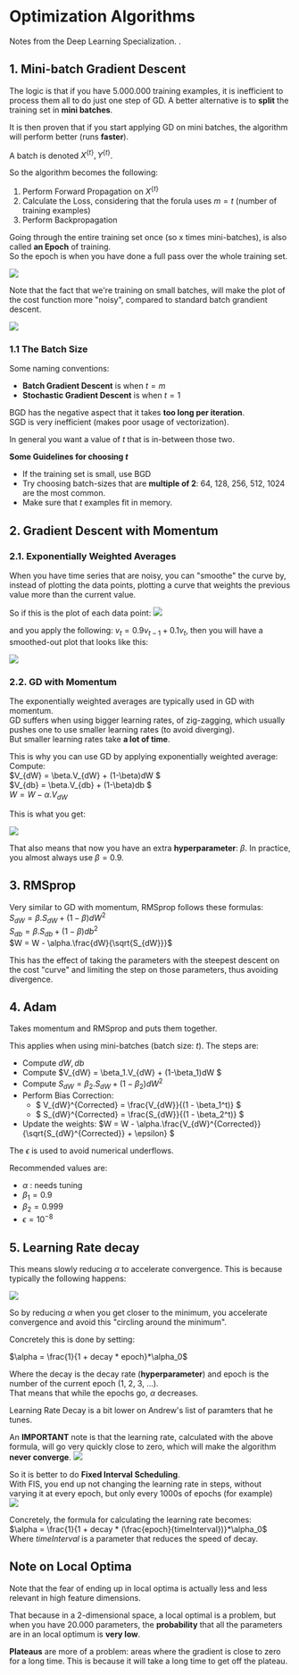 # Optimization Algorithms
Notes from the Deep Learning Specialization. .

## 1. Mini-batch Gradient Descent
The logic is that if you have 5.000.000 training examples, it is inefficient to process them all to do just one step of GD. <nr>
A better alternative is to **split** the training set in **mini batches**. 

It is then proven that if you start applying GD on mini batches, the algorithm will perform better (runs **faster**). 

A batch is denoted $X^{\{t\}}, Y^{\{t\}}$. 

So the algorithm becomes the following: 
 1. Perform Forward Propagation on $X^{\{t\}}$
 2. Calculate the Loss, considering that the forula uses $m = t$ (number of training examples)
 3. Perform Backpropagation

 Going through the entire training set once (so x times mini-batches), is also called **an Epoch** of training.<br>
 So the epoch is when you have done a full pass over the whole training set. 

 ![](./img/epoch.png)

 Note that the fact that we're training on small batches, will make the plot of the cost function more "noisy", compared to standard batch grandient descent. 

 ![](./img/mini-batch-perf.png)

 ### 1.1 The Batch Size
 Some naming conventions: 
  * **Batch Gradient Descent** is when $t = m$
  * **Stochastic Gradient Descent** is when $t = 1$

BGD has the negative aspect that it takes **too long per iteration**. <br>
SGD is very inefficient (makes poor usage of vectorization).

In general you want a value of $t$ that is in-between those two. 

**Some Guidelines for choosing $t$** <br>
 * If the training set is small, use BGD
 * Try choosing batch-sizes that are **multiple of 2**: 64, 128, 256, 512, 1024 are the most common.
 * Make sure that $t$ examples fit in memory.

## 2. Gradient Descent with Momentum
### 2.1. Exponentially Weighted Averages
When you have time series that are noisy, you can "smoothe" the curve by, instead of plotting the data points, plotting a curve that weights the previous value more than the current value. 

So if this is the plot of each data point: ![](./img/timeseries.png)


and you apply the following: $v_t = 0.9v_{t-1} + 0.1v_t$, then you will have a smoothed-out plot that looks like this: 


![](./img/exp-w-averages.png)

### 2.2. GD with Momentum
The exponentially weighted averages are typically used in GD with momentum. <br>
GD suffers when using bigger learning rates, of zig-zagging, which usually pushes one to use smaller learning rates (to avoid diverging). <br>
But smaller learning rates take **a lot of time**. 

This is why you can use GD by applying exponentially weighted average: <br>
Compute: <br>
$V_{dW} = \beta.V_{dW} + (1-\beta)dW $<br>
$V_{db} = \beta.V_{db} + (1-\beta)db $<br>
$W = W - \alpha.V_{dW}$

This is what you get: 

![](./img/gd-with-momentum.png)

That also means that now you have an extra **hyperparameter**: $\beta$. In practice, you almost always use $\beta = 0.9$.

## 3. RMSprop
Very similar to GD with momentum, RMSprop follows these formulas:<br>
$S_{dW} = \beta.S_{dW} + (1-\beta)dW^2$<br>
$S_{db} = \beta.S_{db} + (1-\beta)db^2$<br>
$W = W - \alpha.\frac{dW}{\sqrt{S_{dW}}}$

This has the effect of taking the parameters with the steepest descent on the cost "curve" and limiting the step on those parameters, thus avoiding divergence.

## 4. Adam 
Takes momentum and RMSprop and puts them together. 

This applies when using mini-batches (batch size: $t$). The steps are: 
 * Compute $dW, db$
 * Compute $V_{dW} = \beta_1.V_{dW} + (1-\beta_1)dW $
 * Compute $S_{dW} = \beta_2.S_{dW} + (1-\beta_2)dW^2$
 * Perform Bias Correction: 
    * $ V_{dW}^{Corrected} = \frac{V_{dW}}{(1 - \beta_1^t)} $
    * $ S_{dW}^{Corrected} = \frac{S_{dW}}{(1 - \beta_2^t)} $
 * Update the weights: $W = W - \alpha.\frac{V_{dW}^{Corrected}}{\sqrt{S_{dW}^{Corrected}} + \epsilon} $

The $\epsilon$ is used to avoid numerical underflows. 

Recommended values are: 
 * $\alpha$ : needs tuning
 * $\beta_1 = 0.9$ 
 * $\beta_2 = 0.999$ 
 * $\epsilon = 10^{-8}$

## 5. Learning Rate decay
This means slowly reducing $\alpha$ to accelerate convergence. This is because typically the following happens: 

![](./img/learning-rate-decay.png)

So by reducing $\alpha$ when you get closer to the minimum, you accelerate convergence and avoid this "circling around the minimum".

Concretely this is done by setting: 

$\alpha = \frac{1}{1 + decay * epoch}*\alpha_0$

Where the decay is the decay rate (**hyperparameter**) and epoch is the number of the current epoch (1, 2, 3, ...).<br> 
That means that while the epochs go, $\alpha$ decreases.

Learning Rate Decay is a bit lower on Andrew's list of paramters that he tunes.

An **IMPORTANT** note is that the learning rate, calculated with the above formula, will go very quickly close to zero, which will make the algorithm **never converge**. 
![](img/lr-decay.png)

So it is better to do **Fixed Interval Scheduling**. <br>
With FIS, you end up not changing the learning rate in steps, without varying it at every epoch, but only every 1000s of epochs (for example) <bR>
![](img/lr-fixed-interval-scheduling.png)

Concretely, the formula for calculating the learning rate becomes: <br>
$\alpha = \frac{1}{1 + decay * (\frac{epoch}{timeInterval})}*\alpha_0$<br>
Where $timeInterval$ is a parameter that reduces the speed of decay.

## Note on Local Optima
Note that the fear of ending up in local optima is actually less and less relevant in high feature dimensions. 

That because in a 2-dimensional space, a local optimal is a problem, but when you have 20.000 parameters, the **probability** that all the parameters are in an local optimum is **very low**. 

**Plateaus** are more of a problem: areas where the gradient is close to zero for a long time. This is because it will take a long time to get off the plateau.